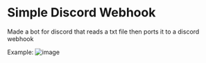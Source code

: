# Simple Discord Webhook

Made a bot for discord that reads a txt file then ports it to a discord webhook

Example:
![image](https://user-images.githubusercontent.com/118649405/225705707-d0732d65-f44e-4172-86f4-cb44a3d0b790.png)
